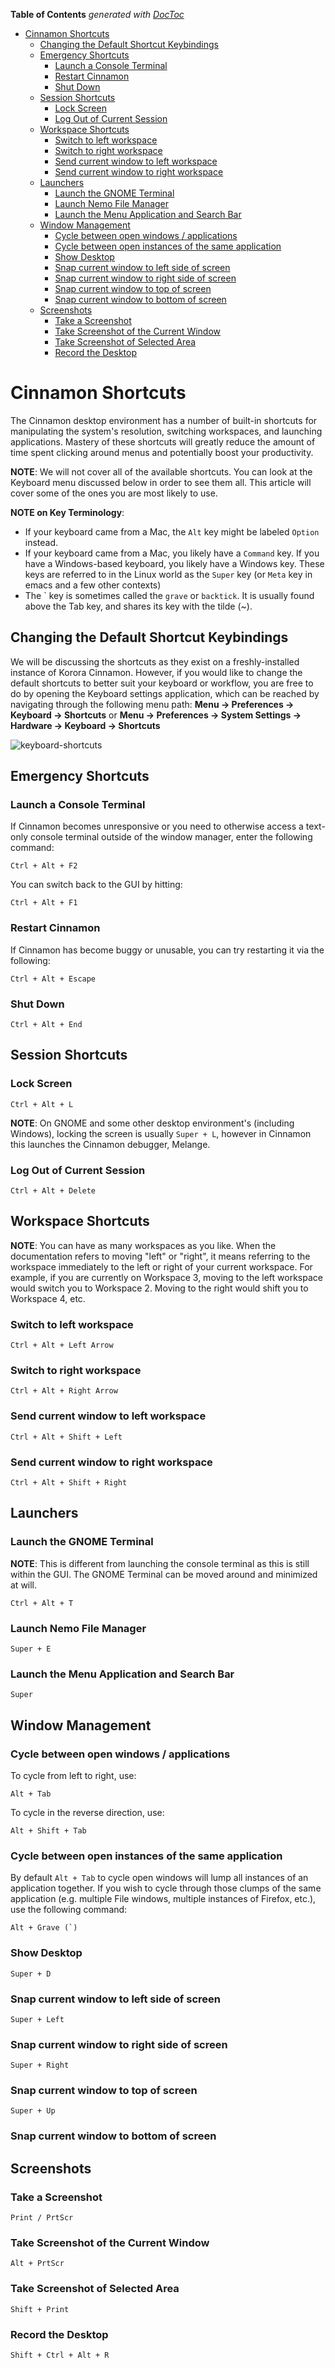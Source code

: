 

**Table of Contents**  *generated with [DocToc](https://github.com/thlorenz/doctoc)*

- [Cinnamon Shortcuts](#cinnamon-shortcuts)
  - [Changing the Default Shortcut Keybindings](#changing-the-default-shortcut-keybindings)
  - [Emergency Shortcuts](#emergency-shortcuts)
    - [Launch a Console Terminal](#launch-a-console-terminal)
    - [Restart Cinnamon](#restart-cinnamon)
    - [Shut Down](#shut-down)
  - [Session Shortcuts](#session-shortcuts)
    - [Lock Screen](#lock-screen)
    - [Log Out of Current Session](#log-out-of-current-session)
  - [Workspace Shortcuts](#workspace-shortcuts)
    - [Switch to left workspace](#switch-to-left-workspace)
    - [Switch to right workspace](#switch-to-right-workspace)
    - [Send current window to left workspace](#send-current-window-to-left-workspace)
    - [Send current window to right workspace](#send-current-window-to-right-workspace)
  - [Launchers](#launchers)
    - [Launch the GNOME Terminal](#launch-the-gnome-terminal)
    - [Launch Nemo File Manager](#launch-nemo-file-manager)
    - [Launch the Menu Application and Search Bar](#launch-the-menu-application-and-search-bar)
  - [Window Management](#window-management)
    - [Cycle between open windows / applications](#cycle-between-open-windows--applications)
    - [Cycle between open instances of the same application](#cycle-between-open-instances-of-the-same-application)
    - [Show Desktop](#show-desktop)
    - [Snap current window to left side of screen](#snap-current-window-to-left-side-of-screen)
    - [Snap current window to right side of screen](#snap-current-window-to-right-side-of-screen)
    - [Snap current window to top of screen](#snap-current-window-to-top-of-screen)
    - [Snap current window to bottom of screen](#snap-current-window-to-bottom-of-screen)
  - [Screenshots](#screenshots)
    - [Take a Screenshot](#take-a-screenshot)
    - [Take Screenshot of the Current Window](#take-screenshot-of-the-current-window)
    - [Take Screenshot of Selected Area](#take-screenshot-of-selected-area)
    - [Record the Desktop](#record-the-desktop)



# Cinnamon Shortcuts

The Cinnamon desktop environment has a number of built-in shortcuts for manipulating the system's resolution, switching workspaces, and launching applications. Mastery of these shortcuts will greatly reduce the amount of time spent clicking around menus and potentially boost your productivity.

**NOTE**: We will not cover all of the available shortcuts. You can look at the Keyboard menu discussed below in order to see them all. This article will cover some of the ones you are most likely to use.

**NOTE on Key Terminology**:

 * If your keyboard came from a Mac, the `Alt` key might be labeled `Option` instead.
 * If your keyboard came from a Mac, you likely have a `Command` key. If you have a Windows-based keyboard, you likely have a Windows key. These keys are referred to in the Linux world as the `Super` key (or `Meta` key in emacs and a few other contexts)
 * The \` key is sometimes called the `grave` or `backtick`. It is usually found above the Tab key, and shares its key with the tilde (~).

## Changing the Default Shortcut Keybindings

We will be discussing the shortcuts as they exist on a freshly-installed instance of Korora Cinnamon. However, if you would like to change the default shortcuts to better suit your keyboard or workflow, you are free to do by opening the Keyboard settings application, which can be reached by navigating through the following menu path:
**Menu -> Preferences -> Keyboard -> Shortcuts**
or
**Menu -> Preferences -> System Settings -> Hardware -> Keyboard -> Shortcuts**

![keyboard-shortcuts](https://github.com/kororaproject/kp-documentation/wiki/img/cinnamon-keyboard_shortcuts_window.png "Keyboard Shortcuts window") 

## Emergency Shortcuts

### Launch a Console Terminal

If Cinnamon becomes unresponsive or you need to otherwise access a text-only console terminal outside of the window manager, enter the following command:

    Ctrl + Alt + F2

You can switch back to the GUI by hitting:

    Ctrl + Alt + F1

### Restart Cinnamon

If Cinnamon has become buggy or unusable, you can try restarting it via the following:

    Ctrl + Alt + Escape

### Shut Down

    Ctrl + Alt + End

## Session Shortcuts

### Lock Screen

    Ctrl + Alt + L

**NOTE**: On GNOME and some other desktop environment's (including Windows), locking the screen is usually `Super + L`, however in Cinnamon this launches the Cinnamon debugger, Melange.

### Log Out of Current Session

    Ctrl + Alt + Delete

## Workspace Shortcuts

**NOTE**: You can have as many workspaces as you like. When the documentation refers to moving "left" or "right", it means referring to the workspace immediately to the left or right of your current workspace. For example, if you are currently on Workspace 3, moving to the left workspace would switch you to Workspace 2. Moving to the right would shift you to Workspace 4, etc.

### Switch to left workspace

    Ctrl + Alt + Left Arrow

### Switch to right workspace

    Ctrl + Alt + Right Arrow

### Send current window to left workspace

    Ctrl + Alt + Shift + Left

### Send current window to right workspace

    Ctrl + Alt + Shift + Right

## Launchers

### Launch the GNOME Terminal

**NOTE**: This is different from launching the console terminal as this is still within the GUI. The GNOME Terminal can be moved around and minimized at will.

    Ctrl + Alt + T

### Launch Nemo File Manager

    Super + E

### Launch the Menu Application and Search Bar

    Super

## Window Management

### Cycle between open windows / applications

To cycle from left to right, use:

    Alt + Tab

To cycle in the reverse direction, use:

    Alt + Shift + Tab

### Cycle between open instances of the same application

By default `Alt + Tab` to cycle open windows will lump all instances of an application together. If you wish to cycle through those clumps of the same application (e.g. multiple File windows, multiple instances of Firefox, etc.), use the following command:

    Alt + Grave (`)

### Show Desktop

    Super + D

### Snap current window to left side of screen

    Super + Left

### Snap current window to right side of screen

    Super + Right

### Snap current window to top of screen

    Super + Up

### Snap current window to bottom of screen

## Screenshots

### Take a Screenshot

    Print / PrtScr

### Take Screenshot of the Current Window

    Alt + PrtScr

### Take Screenshot of Selected Area

    Shift + Print

### Record the Desktop

    Shift + Ctrl + Alt + R
